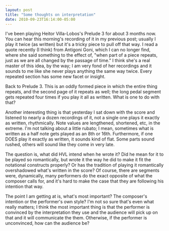 ```yaml
---
layout: post
title: "Some thoughts on interpretation"
date: 2010-09-23T16:14:00-05:00
---
```


I've been playing Heitor Villa-Lobos's Prelude 3 for about 3 months now. You can hear this morning's recording of it in my previous post; usually I play it twice (as written) but it's a tricky piece to pull off that way. I read a quote recently (I think) from Antigoni Goni, which I can no longer find, where she said something to the effect of, "when part of a piece repeats, just as we are all changed by the passage of time." I think she's a real master of this idea, by the way; I am very fond of her recordings and it sounds to me like she never plays anything the same way twice. Every repeated section has some new facet or insight.

Back to Prelude 3. This is an oddly formed piece in which the entire thing repeats, and the second page of it repeats as well; the long pedal segment gets repeated four times if you play it all as written. What is one to do with that?

Another interesting thing is that yesterday I sat down with the score and listened to nearly a dozen recordings of it, not a single one plays it exactly as written, rhythmically. Note values are lengthened, shortened, etc, in the extreme. I'm not talking about a little rubato; I mean, sometimes what is written as a half note gets played as an 8th or 16th. Furthermore, if one DOES play it exactly as written, it sounds kind of flat. Some parts sound rushed, others will sound like they come in very late.

The question is, what did HVL intend when he wrote it? Did he mean for it to be played so romantically, but wrote it the way he did to make it fit the notational constructs properly? Or has the tradition of playing it romantically overshadowed what's written in the score? Of course, there are segments were, dynamically, many performers do the exact opposite of what the composer calls for, and it's hard to make the case that they are following his intention that way.

The point I am getting at is, what's most important? The composer's intention or the performer's own style? I'm not so sure that's even what really matters; I think the most important thing is that the performer is convinced by the interpretation they use and the audience will pick up on that and it will communicate the them. Otherwise, if the performer is unconvinced, how can the audience be?

